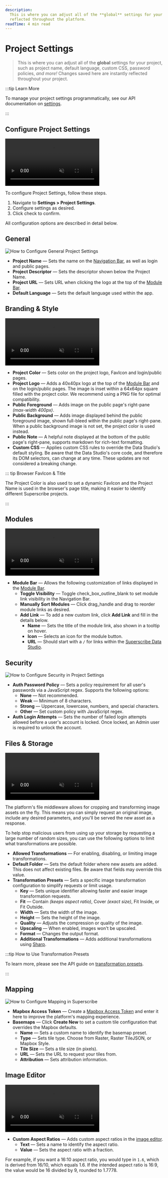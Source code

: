 ```yaml
---
description:
  This is where you can adjust all of the **global** settings for your project. Changes saved here are instantly
  reflected throughout the platform.
readTime: 4 min read
---
```


# Project Settings

> This is where you can adjust all of the **global** settings for your project, such as project name, default language,
> custom CSS, password policies, _and more!_ Changes saved here are instantly reflected throughout your project.

:::tip Learn More

To manage your project settings programmatically, see our API documentation on [settings](/reference/system/settings).

:::

## Configure Project Settings

<video title="How to Configure Project Settings" autoplay playsinline muted loop controls>
<source src="https://cdn.superscribe.io/docs/v9/configuration/project-settings/project-settings-20220815/configure-a-project-20220815A.mp4" type="video/mp4" />
</video>

To configure Project Settings, follow these steps.

1. Navigate to **Settings > Project Settings**.
2. Configure settings as desired.
3. Click <span mi btn>check</span> to confirm.

All configuration options are described in detail below.

## General

![How to Configure General Project Settings](https://cdn.superscribe.io/docs/v9/configuration/project-settings/project-settings-20220815/general-project-settings-20220811A.webp)

- **Project Name** — Sets the name on the [Navigation Bar](/app/overview.html#_2-navigation-bar), as well as login and
  public pages.
- **Project Descriptor** — Sets the descriptor shown below the Project Name.
- **Project URL** — Sets URL when clicking the logo at the top of the [Module Bar](/app/overview.html#_1-module-bar).
- **Default Language** — Sets the default language used within the app.

## Branding & Style

<video title="How to Configure Branding and Style in Project Settings" autoplay playsinline muted loop controls>
<source src="https://cdn.superscribe.io/docs/v9/configuration/project-settings/project-settings-20220815/branding-and-style-20220811A.mp4" type="video/mp4" />
</video>

- **Project Color** — Sets color on the project logo, FavIcon and login/public pages.
- **Project Logo** — Adds a 40x40px logo at the top of the [Module Bar](/app/overview.html#_1-module-bar) and on the
  login/public pages. The image is inset within a 64x64px square filled with the project color. We recommend using a PNG
  file for optimal compatibility.
- **Public Foreground** — Adds image on the public page's right-pane _(max-width 400px)_.
- **Public Background** — Adds image displayed behind the public foreground image, shown full-bleed within the public
  page's right-pane. When a public background image is not set, the project color is used instead.
- **Public Note** — A helpful note displayed at the bottom of the public page's right-pane, supports markdown for
  rich-text formatting.
- **Custom CSS** — Applies custom CSS rules to override the Data Studio's default styling. Be aware that the Data
  Studio's core code, and therefore its DOM selectors, can change at any time. These updates are not considered a
  breaking change.

::: tip Browser FavIcon & Title

The Project Color is also used to set a dynamic FavIcon and the Project Name is used in the browser's page title, making
it easier to identify different Superscribe projects.

:::

## Modules

<video title="How to Configure the Module Bar in Project Settings" autoplay playsinline muted loop controls>
<source src="https://cdn.superscribe.io/docs/v9/configuration/project-settings/project-settings-20220815/module-bar-20220811A.mp4" type="video/mp4" />
</video>

- **Module Bar** — Allows the following customization of links displayed in the
  [Module Bar](/app/overview.html#_1-module-bar).
  - **Toggle Visibility** — Toggle <span mi icon>check_box_outline_blank</span> to set module link visibility in the
    Navigation Bar.
  - **Manually Sort Modules** — Click <span mi icon>drag_handle</span> and drag to reorder module links as desired.
  - **Add Link** — To add a new custom link, click **Add Link** and fill in the details below.
    - **Name** — Sets the title of the module link, also shown in a tooltip on hover.
    - **Icon** — Selects an icon for the module button.
    - **URL** — Should start with a `/` for links within the [Superscribe Data Studio](/app/overview).

## Security

![How to Configure Security in Project Settings](https://cdn.superscribe.io/docs/v9/configuration/project-settings/project-settings-20220815/security-project-settings-20220811A.webp)

- **Auth Password Policy** — Sets a policy requirement for all user's passwords via a JavaScript regex. Supports the
  following options:
  - **None** — Not recommended.
  - **Weak** — Minimum of 8 characters.
  - **Strong** — Uppercase, lowercase, numbers, and special characters.
  - **Other** — Set custom policy with JavaScript regex.
- **Auth Login Attempts** — Sets the number of failed login attempts allowed before a user's account is locked. Once
  locked, an Admin user is required to unlock the account.

## Files & Storage

<video title="How to configure Files and Storage in Project Settings" autoplay playsinline muted loop controls>
<source src="https://cdn.superscribe.io/docs/v9/configuration/project-settings/project-settings-20220815/transformation-presets-20220815A.mp4" type="video/mp4" />
</video>

The platform's file middleware allows for cropping and transforming image assets on the fly. This means you can simply
request an original image, include any desired parameters, and you'll be served the new asset as a response.

To help stop malicious users from using up your storage by requesting a large number of random sizes, you can use the
following options to limit what transformations are possible.

- **Allowed Transformations** — For enabling, disabling, or limiting image transformations.
- **Default Folder** — Sets the default folder where new assets are added. This does not affect existing files. Be aware
  that fields may override this value.
- **Transformation Presets** — Sets a specific image transformation configuration to simplify requests or limit usage.
  - **Key** — Sets unique identifier allowing faster and easier image transformation requests.
  - **Fit** — Contain _(keeps aspect ratio)_, Cover _(exact size)_, Fit Inside, or Fit Outside.
  - **Width** — Sets the width of the image.
  - **Height** — Sets the height of the image.
  - **Quality** — Adjusts the compression or quality of the image.
  - **Upscaling** — When enabled, images won't be upscaled.
  - **Format** — Changes the output format.
  - **Additional Transformations** — Adds additional transformations using
    [Sharp](https://sharp.pixelplumbing.com/api-constructor).

:::tip How to Use Transformation Presets

To learn more, please see the API guide on [transformation presets](/reference/files.html#preset-transformations).

:::

## Mapping

![How to Configure Mapping in Superscribe](https://cdn.superscribe.io/docs/v9/configuration/project-settings/project-settings-20220815/mapping-project-settings-20220815A.webp)

- **Mapbox Access Token** — Create a [Mapbox Access Token](https://docs.mapbox.com/help/glossary/access-token) and enter
  it here to improve the platform's mapping experience.
- **Basemaps** — Click **Create New** to set a custom tile configuration that overrides the Mapbox defaults.
  - **Name** — Sets a custom name to identify the basemap preset.
  - **Type** — Sets tile type. Choose from Raster, Raster TileJSON, or Mapbox Style.
  - **Tile Size** — Sets a tile size (in pixels).
  - **URL** — Sets the URL to request your tiles from.
  - **Attribution** — Sets attribution information.

## Image Editor

<video title="How to configure Image Editor Project Settings in Superscribe" autoplay playsinline muted loop controls>
<source src="https://cdn.superscribe.io/docs/v9/configuration/project-settings/project-settings-20220815/image-editor-20220815A.mp4" type="video/mp4" />
</video>

- **Custom Aspect Ratios** — Adds custom aspect ratios in the [image editor](/app/file-library#edit-an-image).
  - **Text** — Sets a name to identify the aspect ratio.
  - **Value** — Sets the aspect ratio with a fraction.

For example, if you want a 16:10 aspect ratio, you would type in `1.6`, which is derived from 16/10, which equals 1.6.
If the intended aspect ratio is 16:9, the value would be 16 divided by 9, rounded to 1.7778.
